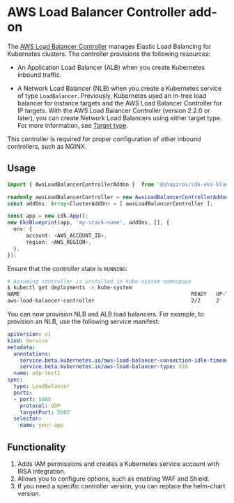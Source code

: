 # AWS Load Balancer Controller add-on
The [AWS Load Balancer Controller](https://docs.aws.amazon.com/eks/latest/userguide/aws-load-balancer-controller.html) manages Elastic Load Balancing for Kubernetes clusters. The controller provisions the following resources:

- An Application Load Balancer (ALB) when you create Kubernetes inbound traffic.

- A Network Load Balancer (NLB) when you create a Kubernetes service of type `LoadBalancer`. Previously, Kubernetes used an in-tree load balancer for instance targets and the AWS Load Balancer Controller for IP targets. With the AWS Load Balancer Controller (version 2.2.0 or later), you can create Network Load Balancers using either target type. For more information, see [Target type](https://docs.aws.amazon.com/elasticloadbalancing/latest/network/load-balancer-target-groups.html#target-type).

This controller is required for proper configuration of other inbound controllers, such as NGINX.

## Usage

```typescript
import { AwsLoadBalancerControllerAddon }  from '@shapirov/cdk-eks-blueprint';

readonly awsLoadBalancerController = new AwsLoadBalancerControllerAddon({version: '2.2.0'});// optionally specify image version to pull  or empty constructor
const addOns: Array<ClusterAddOn> = [ awsLoadBalancerController ];

const app = new cdk.App();
new EksBlueprint(app, 'my-stack-name', addOns, [], {
  env: {
      account: <AWS_ACCOUNT_ID>,
      region: <AWS_REGION>,
  },
});
```
Ensure that the controller state is `RUNNING`:

```bash
# Assuming controller is installed in kube-system namespace
$ kubectl get deployments -n kube-system
NAME                                                       READY   UP-TO-DATE   AVAILABLE   AGE
aws-load-balancer-controller                               2/2     2            2           3m58s
```
You can now provision NLB and ALB load balancers. For example, to provision an NLB, use the following service manifest:

```yaml
apiVersion: v1
kind: Service
metadata:
  annotations:
    service.beta.kubernetes.io/aws-load-balancer-connection-idle-timeout: '60'
    service.beta.kubernetes.io/aws-load-balancer-type: nlb
  name: udp-test1
spec:
  type: LoadBalancer
  ports:
  - port: 5005
    protocol: UDP
    targetPort: 5005
  selector:
    name: your-app
```

## Functionality

1. Adds IAM permissions and creates a Kubernetes service account with IRSA integration. 
2. Allows you to configure options, such as enabling WAF and Shield. 
3. If you need a specific controller version, you can replace the helm-chart version.

